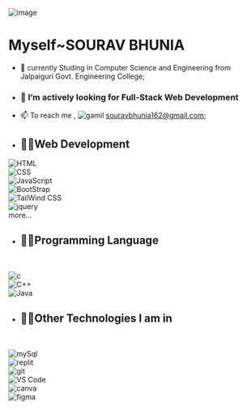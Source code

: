  ![image](https://user-images.githubusercontent.com/81064770/232533011-97747690-8edc-4808-869b-9c7d284c154d.png)<h1>Myself~SOURAV BHUNIA</h1>
- 🌱 currently Studing in Computer Science and Engineering from Jalpaiguri Govt. Engineering College;
- <h3>💞️ I’m actively looking for Full-Stack Web Development</h3>
- 📫 To reach me , ![gamil](https://img.shields.io/badge/Gmail-D14836?style=for-the-badge&logo=gmail&logoColor=white) souravbhunia162@gmail.com; <br>
- <h2>👨‍💻Web Development</h2> 
![HTML](https://img.shields.io/badge/HTML5-E34F26?style=for-the-badge&logo=html5&logoColor=white)<br> ![CSS](https://img.shields.io/badge/CSS3-1572B6?style=for-the-badge&logo=css3&logoColor=white)<br> ![JavaScript](https://img.shields.io/badge/JavaScript-323330?style=for-the-badge&logo=javascript&logoColor=F7DF1E) <br>![BootStrap](https://img.shields.io/badge/Bootstrap-563D7C?style=for-the-badge&logo=bootstrap&logoColor=white)<br> ![TailWind CSS](https://img.shields.io/badge/Tailwind_CSS-38B2AC?style=for-the-badge&logo=tailwind-css&logoColor=white)<br> ![jquery](https://img.shields.io/badge/jQuery-0769AD?style=for-the-badge&logo=jquery&logoColor=white)<br> more...
- <h2>👨‍💻Programming Language</h2><br>
![c]( https://img.shields.io/badge/C-00599C?style=for-the-badge&logo=c&logoColor=white)<br> ![C++](https://img.shields.io/badge/C%2B%2B-00599C?style=for-the-badge&logo=c%2B%2B&logoColor=white)<br> ![Java](https://img.shields.io/badge/Java-ED8B00?style=for-the-badge&logo=openjdk&logoColor=white)
- <h2>👨‍💻Other Technologies I am in</h2><br>
![mySql](https://img.shields.io/badge/MySQL-005C84?style=for-the-badge&logo=mysql&logoColor=white) <br> ![replit](https://img.shields.io/badge/replit-667881?style=for-the-badge&logo=replit&logoColor=white) <br>![git](https://img.shields.io/badge/GIT-E44C30?style=for-the-badge&logo=git&logoColor=white) <br> ![VS Code](https://img.shields.io/badge/Visual_Studio-5C2D91?style=for-the-badge&logo=visual%20studio&logoColor=white)<br> ![canva](https://img.shields.io/badge/Canva-%2300C4CC.svg?&style=for-the-badge&logo=Canva&logoColor=white) <br> ![figma](https://img.shields.io/badge/Figma-F24E1E?style=for-the-badge&logo=figma&logoColor=white)
